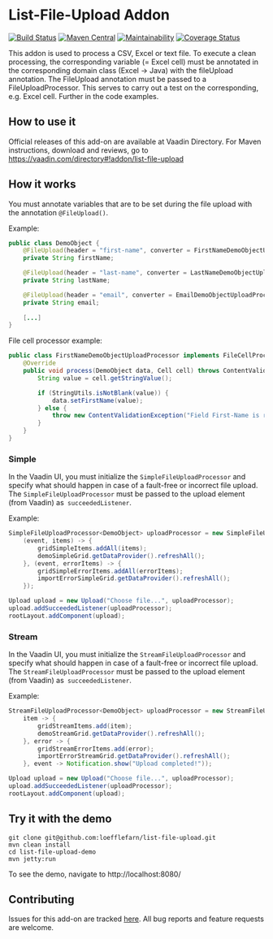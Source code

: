 # List-File-Upload Addon

[![Build Status](https://travis-ci.org/loefflefarn/list-file-upload.svg?branch=master)](https://travis-ci.org/loefflefarn/list-file-upload)
[![Maven Central](https://maven-badges.herokuapp.com/maven-central/io.loefflefarn/list-file-upload/badge.svg)](https://maven-badges.herokuapp.com/maven-central/io.loefflefarn/list-file-upload)
[![Maintainability](https://api.codeclimate.com/v1/badges/cd2855534593489c6c4e/maintainability)](https://codeclimate.com/github/loefflefarn/list-file-upload/maintainability)
[![Coverage Status](https://coveralls.io/repos/github/loefflefarn/list-file-upload/badge.svg?branch=master)](https://coveralls.io/github/loefflefarn/list-file-upload?branch=master)

This addon is used to process a CSV, Excel or text file. To execute a clean processing, the corresponding variable (= Excel cell) must be annotated in the corresponding 
domain class (Excel -> Java) with the fileUpload annotation. The FileUpload annotation must be passed to a FileUploadProcessor. This serves to carry out a test on the 
corresponding, e.g. Excel cell. Further in the code examples.

## How to use it

Official releases of this add-on are available at Vaadin Directory. For Maven instructions, download and reviews, go to https://vaadin.com/directory#!addon/list-file-upload

## How it works

You must annotate variables that are to be set during the file upload with the annotation `@FileUpload()`.

Example:

```java
public class DemoObject {
    @FileUpload(header = "first-name", converter = FirstNameDemoObjectUploadProcessor.class)
    private String firstName;

    @FileUpload(header = "last-name", converter = LastNameDemoObjectUploadProcessor.class)
    private String lastName;

    @FileUpload(header = "email", converter = EmailDemoObjectUploadProcessor.class)
    private String email;
    
    [...]
}
```

File cell processor example:
```java
public class FirstNameDemoObjectUploadProcessor implements FileCellProcessor<DemoObject> {
    @Override
    public void process(DemoObject data, Cell cell) throws ContentValidationException {
        String value = cell.getStringValue();

        if (StringUtils.isNotBlank(value)) {
            data.setFirstName(value);
        } else {
            throw new ContentValidationException("Field First-Name is required");
        }
    }
}
```
### Simple

In the Vaadin UI, you must initialize the `SimpleFileUploadProcessor` and specify what should happen in case of a fault-free or incorrect file upload. 
The `SimpleFileUploadProcessor` must be passed to the upload element (from Vaadin) as` succeededListener`. 

Example:

```java
SimpleFileUploadProcessor<DemoObject> uploadProcessor = new SimpleFileUploadProcessor<>(DemoObject.class,
    (event, items) -> {
        gridSimpleItems.addAll(items);
        demoSimpleGrid.getDataProvider().refreshAll();
    }, (event, errorItems) -> {
        gridSimpleErrorItems.addAll(errorItems);
        importErrorSimpleGrid.getDataProvider().refreshAll();
    });

Upload upload = new Upload("Choose file...", uploadProcessor);
upload.addSucceededListener(uploadProcessor);
rootLayout.addComponent(upload);
```

### Stream

In the Vaadin UI, you must initialize the `StreamFileUploadProcessor` and specify what should happen in case of a fault-free or incorrect file upload. 
The `StreamFileUploadProcessor` must be passed to the upload element (from Vaadin) as` succeededListener`. 

Example:

```java
StreamFileUploadProcessor<DemoObject> uploadProcessor = new StreamFileUploadProcessor<>(DemoObject.class,
    item -> {
        gridStreamItems.add(item);
        demoStreamGrid.getDataProvider().refreshAll();
    }, error -> {
        gridStreamErrorItems.add(error);
        importErrorStreamGrid.getDataProvider().refreshAll();
    }, event -> Notification.show("Upload completed!"));

Upload upload = new Upload("Choose file...", uploadProcessor);
upload.addSucceededListener(uploadProcessor);
rootLayout.addComponent(upload);
```

## Try it with the demo

````
git clone git@github.com:loefflefarn/list-file-upload.git
mvn clean install
cd list-file-upload-demo
mvn jetty:run
````
To see the demo, navigate to http://localhost:8080/

## Contributing

Issues for this add-on are tracked [here](https://github.com/loefflefarn/list-file-upload/issues). All bug reports and feature requests are welcome. 
